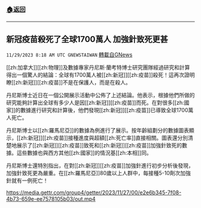 ###  [:house:返回](README.md)
---


## 新冠疫苗殺死了全球1700萬人  加強針致死更甚
`11/29/2023 8:18 AM UTC GNEWSTAIWAN` [轉載自GNews](https://gnews.org/articles/2048670)


  
[[zh:加拿大]][[zh:物理]]及數據專家丹尼斯·蘭考特博士研究團隊經過研究和計算得出一個驚人的結論：全球有1700萬人被[[zh:新冠]][[zh:疫苗]]殺死！這再次證明瞭[[zh:新冠]][[zh:疫苗]]不是在保護人，而是在殺人。

丹尼斯博士近日在一個公開展示活動中公佈了上述結論。他表示，根據他們所做的研究能夠計算出全球有多少人是因[[zh:新冠]][[zh:疫苗]]而死。在對很多[[zh:國家]]的數據進行研究和計算後，他們發現[[zh:新冠]][[zh:疫苗]]已導致全球1700萬人死亡。

  

丹尼斯博士以[[zh:羅馬尼亞]]的數據為例進行了展示。按年齡組劃分的數據圖表顯示，[[zh:新冠]][[zh:疫苗]]接種進度與超額[[zh:死亡率]]直接相關。圖表還分別清楚地展示了[[zh:新冠]][[zh:疫苗]]致死和[[zh:新冠]][[zh:疫苗]]加強針致死的數據。這些數據也與西方其他[[zh:國家]]的情況基[[zh:本相]]同。

  

丹尼斯博士還特別指出，在對[[zh:新冠]][[zh:疫苗]]加強針進行初步分析後發現，加強針致死更為嚴重。在[[zh:羅馬尼亞]]80歲以上人群中，每接種5-10劑次加強針就有一例死亡！


https://media.gettr.com/group4/getter/2023/11/27/00/e2e6b345-7f08-4b73-659e-ee7578105b03/out.mp4




